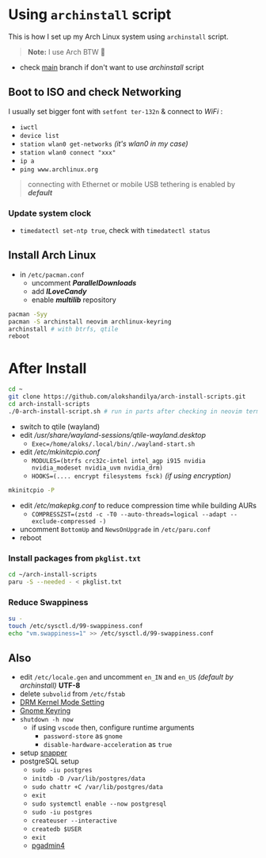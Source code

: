 # Using `archinstall` script

This is how I set up my Arch Linux system using `archinstall` script.

> **Note:** I use Arch BTW 🗿

- check [main](https://github.com/alokshandilya/arch-install-scripts/tree/main) branch if don't want to use _archinstall_ script

## Boot to ISO and check Networking

I usually set bigger font with `setfont ter-132n` & connect to _WiFi_ :

- `iwctl`
- `device list`
- `station wlan0 get-networks` _(it's wlan0 in my case)_
- `station wlan0 connect "xxx"`
- `ip a`
- `ping www.archlinux.org`

> connecting with Ethernet or mobile USB tethering is enabled by **_default_**

### Update system clock

- `timedatectl set-ntp true`, check with `timedatectl status`

## Install Arch Linux

- in `/etc/pacman.conf`
  - uncomment **_ParallelDownloads_**
  - add **_ILoveCandy_**
  - enable **_multilib_** repository

```sh
pacman -Syy
pacman -S archinstall neovim archlinux-keyring
archinstall # with btrfs, qtile
reboot
```

# After Install

```sh
cd ~
git clone https://github.com/alokshandilya/arch-install-scripts.git
cd arch-install-scripts
./0-arch-install-script.sh # run in parts after checking in neovim term
```

- switch to qtile (wayland)
- edit _/usr/share/wayland-sessions/qtile-wayland.desktop_
  - `Exec=/home/aloks/.local/bin/./wayland-start.sh`
- edit _/etc/mkinitcpio.conf_
  - `MODULES=(btrfs crc32c-intel intel_agp i915 nvidia nvidia_modeset nvidia_uvm nvidia_drm)`
  - `HOOKS=(.... encrypt filesystems fsck)` _(if using encryption)_

```sh
mkinitcpio -P
```

- edit _/etc/makepkg.conf_ to reduce compression time while building AURs
  - `COMPRESSZST=(zstd -c -T0 --auto-threads=logical --adapt --exclude-compressed -)`
- uncomment `BottomUp` and `NewsOnUpgrade` in `/etc/paru.conf`
- reboot

### Install packages from `pkglist.txt`

```sh
cd ~/arch-install-scripts
paru -S --needed - < pkglist.txt
```

### Reduce Swappiness

```sh
su -
touch /etc/sysctl.d/99-swappiness.conf
echo "vm.swappiness=1" >> /etc/sysctl.d/99-swappiness.conf
```

## Also

- edit `/etc/locale.gen` and uncomment `en_IN` and `en_US` _(default by archinstall)_ **UTF-8**
- delete `subvolid` from `/etc/fstab`
- [DRM Kernel Mode Setting](https://wiki.archlinux.org/title/NVIDIA#DRM_kernel_mode_setting)
- [Gnome Keyring](https://wiki.archlinux.org/title/GNOME/Keyring#Using_the_keyring)
- `shutdown -h now`
  - if using `vscode` then, configure runtime arguments
    - `password-store` as `gnome`
    - `disable-hardware-acceleration` as `true`
- setup [snapper](SNAPPER.md)
- postgreSQL setup
  - `sudo -iu postgres`
  - `initdb -D /var/lib/postgres/data`
  - `sudo chattr +C /var/lib/postgres/data`
  - `exit`
  - `sudo systemctl enable --now postgresql`
  - `sudo -iu postgres`
  - `createuser --interactive`
  - `createdb $USER`
  - `exit`
  - [pgadmin4](https://www.pgadmin.org/download/pgadmin-4-python/)
